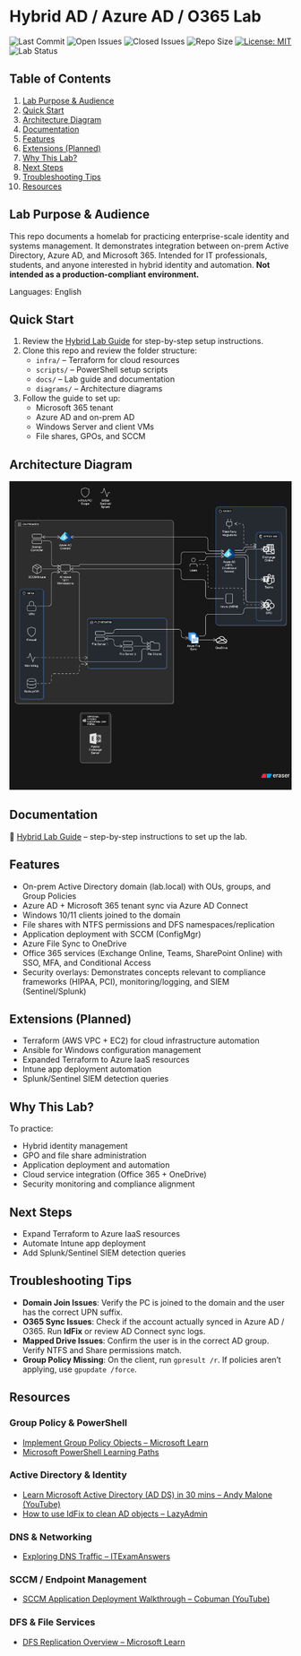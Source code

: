 
# Hybrid AD / Azure AD / O365 Lab

![Last Commit](https://img.shields.io/github/last-commit/iplaycomputer/hybrid-ad-azure-lab)
![Open Issues](https://img.shields.io/github/issues/iplaycomputer/hybrid-ad-azure-lab)
![Closed Issues](https://img.shields.io/github/issues-closed/iplaycomputer/hybrid-ad-azure-lab)
![Repo Size](https://img.shields.io/github/repo-size/iplaycomputer/hybrid-ad-azure-lab)
[![License: MIT](https://img.shields.io/badge/License-MIT-blue.svg)](./LICENSE)
![Lab Status](https://img.shields.io/badge/lab--status-in_progress-orange)

## Table of Contents
1. [Lab Purpose & Audience](#lab-purpose--audience)
2. [Quick Start](#quick-start)
3. [Architecture Diagram](#architecture-diagram)
4. [Documentation](#documentation)
5. [Features](#features)
6. [Extensions (Planned)](#extensions-planned)
7. [Why This Lab?](#why-this-lab)
8. [Next Steps](#next-steps)
9. [Troubleshooting Tips](#troubleshooting-tips)
10. [Resources](#resources)


## Lab Purpose & Audience
This repo documents a homelab for practicing enterprise-scale identity and systems management. It demonstrates integration between on-prem Active Directory, Azure AD, and Microsoft 365. Intended for IT professionals, students, and anyone interested in hybrid identity and automation. **Not intended as a production-compliant environment.**

Languages: English

## Quick Start
1. Review the [Hybrid Lab Guide](lab_guide.md) for step-by-step setup instructions.
2. Clone this repo and review the folder structure:
	- `infra/` – Terraform for cloud resources
	- `scripts/` – PowerShell setup scripts
	- `docs/` – Lab guide and documentation
	- `diagrams/` – Architecture diagrams
3. Follow the guide to set up:
	- Microsoft 365 tenant
	- Azure AD and on-prem AD
	- Windows Server and client VMs
	- File shares, GPOs, and SCCM

## Architecture Diagram
![Hybrid Microsoft 365 Architecture](diagrams/hybrid-architecture.png)

## Documentation
📖 [Hybrid Lab Guide](lab_guide.md) – step-by-step instructions to set up the lab.

## Features
- On-prem Active Directory domain (lab.local) with OUs, groups, and Group Policies
- Azure AD + Microsoft 365 tenant sync via Azure AD Connect
- Windows 10/11 clients joined to the domain
- File shares with NTFS permissions and DFS namespaces/replication
- Application deployment with SCCM (ConfigMgr)
- Azure File Sync to OneDrive
- Office 365 services (Exchange Online, Teams, SharePoint Online) with SSO, MFA, and Conditional Access
- Security overlays: Demonstrates concepts relevant to compliance frameworks (HIPAA, PCI), monitoring/logging, and SIEM (Sentinel/Splunk)

## Extensions (Planned)
- Terraform (AWS VPC + EC2) for cloud infrastructure automation
- Ansible for Windows configuration management
- Expanded Terraform to Azure IaaS resources
- Intune app deployment automation
- Splunk/Sentinel SIEM detection queries

## Why This Lab?
To practice:
- Hybrid identity management
- GPO and file share administration
- Application deployment and automation
- Cloud service integration (Office 365 + OneDrive)
- Security monitoring and compliance alignment

## Next Steps
- Expand Terraform to Azure IaaS resources
- Automate Intune app deployment
- Add Splunk/Sentinel SIEM detection queries

## Troubleshooting Tips
- **Domain Join Issues**: Verify the PC is joined to the domain and the user has the correct UPN suffix.
- **O365 Sync Issues**: Check if the account actually synced in Azure AD / O365. Run **IdFix** or review AD Connect sync logs.
- **Mapped Drive Issues**: Confirm the user is in the correct AD group. Verify NTFS and Share permissions match.
- **Group Policy Missing**: On the client, run `gpresult /r`. If policies aren’t applying, use `gpupdate /force`.

## Resources
### Group Policy & PowerShell
- [Implement Group Policy Objects – Microsoft Learn](https://learn.microsoft.com/en-us/training/modules/implement-group-policy-objects/)
- [Microsoft PowerShell Learning Paths](https://learn.microsoft.com/en-us/training/paths/powershell/)

### Active Directory & Identity
- [Learn Microsoft Active Directory (AD DS) in 30 mins – Andy Malone (YouTube)](https://www.youtube.com/watch?v=85-bp7XxWDQ)
- [How to use IdFix to clean AD objects – LazyAdmin](https://lazyadmin.nl/it/idfix/)

### DNS & Networking
- [Exploring DNS Traffic – ITExamAnswers](https://itexamanswers.net/17-1-7-lab-exploring-dns-traffic-answers.html)

### SCCM / Endpoint Management
- [SCCM Application Deployment Walkthrough – Cobuman (YouTube)](https://www.youtube.com/watch?v=hgp15SXJhQ4)

### DFS & File Services
- [DFS Replication Overview – Microsoft Learn](https://learn.microsoft.com/en-us/windows-server/storage/dfs-replication/dfs-replication-overview)


